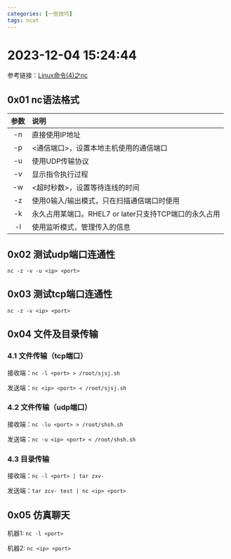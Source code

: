 ```yaml
---
categories: [一些技巧]
tags: ncat
---
```

# 2023-12-04 15:24:44
参考链接：[Linux命令(4)之nc](https://blog.csdn.net/z19861216/article/details/130377992)

## 0x01 nc语法格式
参数 | 说明
:-:|:-
-n |直接使用IP地址
-p |<通信端口>，设置本地主机使用的通信端口
-u |使用UDP传输协议
-v |显示指令执行过程
-w |<超时秒数>，设置等待连线的时间
-z |使用0输入/输出模式，只在扫描通信端口时使用
-k |永久占用某端口。RHEL7 or later只支持TCP端口的永久占用
-l |使用监听模式，管理传入的信息
## 0x02 测试udp端口连通性
`nc -z -v -u <ip> <port>`
## 0x03 测试tcp端口连通性
`nc -z -v <ip> <port>`
## 0x04 文件及目录传输
### 4.1 文件传输（tcp端口）
接收端：`nc -l <port> > /root/sjsj.sh`

发送端：`nc <ip> <port> < /root/sjsj.sh`
### 4.2 文件传输（udp端口）
接收端：`nc -lu <port> > /root/shsh.sh`

发送端：`nc -u <ip> <port> < /root/shsh.sh`

### 4.3 目录传输
接收端：`nc -l <port> | tar zxv-`

发送端：`tar zcv- test | nc <ip> <port>`

## 0x05 仿真聊天
机器1: `nc -l <port>`

机器2: `nc <ip> <port>`